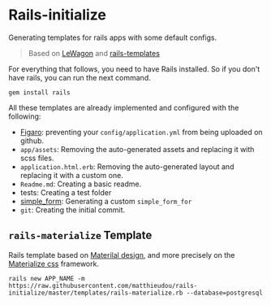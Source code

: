 
# Rails-initialize
Generating templates for rails apps with some default configs.
> Based on [LeWagon](https://github.com/lewagon/rails-templates) and [rails-templates](http://guides.rubyonrails.org/rails_application_templates.html)

For everything that follows, you need to have Rails installed. So if you don't have rails, you can run the next command.

```shell
gem install rails
```

All these templates are already implemented and configured with the following:

- [Figaro](https://github.com/laserlemon/figaro): preventing your `config/application.yml` from being uploaded on github.
- `app/assets`: Removing the auto-generated assets and replacing it with scss files.
- `application.html.erb`: Removing the auto-generated layout and replacing it with a custom one.
- `Readme.md`: Creating a basic readme.
- tests: Creating a test folder
- [simple_form](https://github.com/plataformatec/simple_form): Generating a custom `simple_form_for`
- `git`: Creating the initial commit.

## `rails-materialize` Template
Rails template based on [Materilal design](https://material.io/guidelines/), and more precisely on the [Materialize css](http://materializecss.com/) framework.

```shell
rails new APP_NAME -m https://raw.githubusercontent.com/matthieudou/rails-initialize/master/templates/rails-materialize.rb --database=postgresql
```
